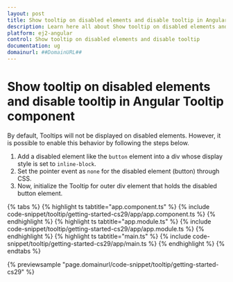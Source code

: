 ```yaml
---
layout: post
title: Show tooltip on disabled elements and disable tooltip in Angular Tooltip component | Syncfusion
description: Learn here all about Show tooltip on disabled elements and disable tooltip in Syncfusion Angular Tooltip component of Syncfusion Essential JS 2 and more.
platform: ej2-angular
control: Show tooltip on disabled elements and disable tooltip 
documentation: ug
domainurl: ##DomainURL##
---
```


# Show tooltip on disabled elements and disable tooltip in Angular Tooltip component

By default, Tooltips will not be displayed on disabled elements. However, it is possible to enable this behavior by following the steps below.
1. Add a disabled element like the `button` element into a div whose display style is set to `inline-block`.
2. Set the pointer event as `none` for the disabled element (button) through CSS.
3. Now, initialize the Tooltip for outer div element that holds the disabled button element.

{% tabs %}
{% highlight ts tabtitle="app.component.ts" %}
{% include code-snippet/tooltip/getting-started-cs29/app/app.component.ts %}
{% endhighlight %}
{% highlight ts tabtitle="app.module.ts" %}
{% include code-snippet/tooltip/getting-started-cs29/app/app.module.ts %}
{% endhighlight %}
{% highlight ts tabtitle="main.ts" %}
{% include code-snippet/tooltip/getting-started-cs29/app/main.ts %}
{% endhighlight %}
{% endtabs %}
  
{% previewsample "page.domainurl/code-snippet/tooltip/getting-started-cs29" %}
